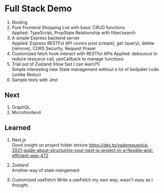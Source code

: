 # Full Stack Demo

1. Routing
2. Pure Frontend Shopping List with basic CRUD functions  
Applied: TypeScript, PropState Relationship with filter/search
3. A simple Express backend server  
Applied: Express RESTFul API covers post (create), get (query), delete (remove),
CORS Security, Request Praser
4. Customized fetch hook interact with RESTful APIs
Applied: debounce to reduce resource call, useCallback to manage functions
5. Trial out of Zustand (How fast I can learn?!)  
Simple interesting new State management without a lot of boilpalet code (unlike Redux)
6. Sample tests with Jest

## Next

1. GraphQL
2. Microfrontend

## Learned

1. Next.js  
Good insight on project folder stcture
<https://dev.to/vadorequest/a-2021-guide-about-structuring-your-next-js-project-in-a-flexible-and-efficient-way-472>

2. Zustand  
Another way of state mangement

3. Customized useFetch
Write a useFetch my own way; wasn't easy as I thought.
